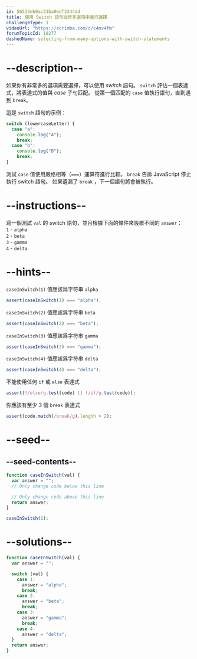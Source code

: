```yaml
---
id: 56533eb9ac21ba0edf2244dd
title: 使用 Switch 語句從許多選項中進行選擇
challengeType: 1
videoUrl: "https://scrimba.com/c/c4mv4fm"
forumTopicId: 18277
dashedName: selecting-from-many-options-with-switch-statements
---
```


# --description--

如果你有非常多的選項需要選擇，可以使用 <dfn>switch</dfn> 語句。 `switch` 評估一個表達式，將表達式的值與 <dfn>case</dfn> 子句匹配。 從第一個匹配的 `case` 值執行語句，直到遇到 `break`。

這是 `switch` 語句的示例：

```js
switch (lowercaseLetter) {
  case "a":
    console.log("A");
    break;
  case "b":
    console.log("B");
    break;
}
```

測試 `case` 值使用嚴格相等（`===`）運算符進行比較。 `break` 告訴 JavaScript 停止執行 switch 語句。 如果遺漏了 `break` ，下一個語句將會被執行。

# --instructions--

寫一個測試 `val` 的 switch 語句，並且根據下面的條件來設置不同的 `answer`：  
`1` - `alpha`  
`2` - `beta`  
`3` - `gamma`  
`4` - `delta`

# --hints--

`caseInSwitch(1)` 值應該爲字符串 `alpha`

```js
assert(caseInSwitch(1) === "alpha");
```

`caseInSwitch(2)` 值應該爲字符串 `beta`

```js
assert(caseInSwitch(2) === "beta");
```

`caseInSwitch(3)` 值應該爲字符串 `gamma`

```js
assert(caseInSwitch(3) === "gamma");
```

`caseInSwitch(4)` 值應該爲字符串 `delta`

```js
assert(caseInSwitch(4) === "delta");
```

不能使用任何 `if` 或 `else` 表達式

```js
assert(!/else/g.test(code) || !/if/g.test(code));
```

你應該有至少 3 個 `break` 表達式

```js
assert(code.match(/break/g).length > 2);
```

# --seed--

## --seed-contents--

```js
function caseInSwitch(val) {
  var answer = "";
  // Only change code below this line

  // Only change code above this line
  return answer;
}

caseInSwitch(1);
```

# --solutions--

```js
function caseInSwitch(val) {
  var answer = "";

  switch (val) {
    case 1:
      answer = "alpha";
      break;
    case 2:
      answer = "beta";
      break;
    case 3:
      answer = "gamma";
      break;
    case 4:
      answer = "delta";
  }
  return answer;
}
```
